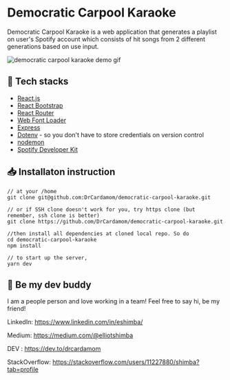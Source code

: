 #  Democratic Carpool Karaoke
Democratic Carpool Karaoke is a web application that generates a playlist on user's Spotify account which consists of hit songs from 2 different generations based on use input.

![democratic carpool karaoke demo gif](https://thumbs.gfycat.com/RaggedSadCarp-size_restricted.gif)

## 🧰 Tech stacks
* [React.js](https://reactjs.org/)
* [React Bootstrap](https://react-bootstrap.github.io/)
* [React Router](https://github.com/ReactTraining/react-router)
* [Web Font Loader](https://github.com/typekit/webfontloader)
* [Express](https://expressjs.com/)
* [Dotenv](https://www.npmjs.com/package/dotenv) - so you don't have to store credentials on version control
* [nodemon](https://nodemon.io/)
* [Spotify Developer Kit](https://developer.spotify.com/)

## 📥 Installaton instruction
```
// at your /home
git clone git@github.com:DrCardamom/democratic-carpool-karaoke.git

// or if SSH clone doesn't work for you, try https clone (but remember, ssh clone is better)
git clone https://github.com/DrCardamom/democratic-carpool-karaoke.git

//then install all dependencies at cloned local repo. So do
cd democratic-carpool-karaoke
npm install

// to start up the server,
yarn dev
```

## :wave: Be my dev buddy
I am a people person and love working in a team! Feel free to say hi, be my friend!

LinkedIn: https://www.linkedin.com/in/eshimba/

Medium:  https://medium.com/@elliotshimba

DEV : https://dev.to/drcardamom

StackOverflow: https://stackoverflow.com/users/11227880/shimba?tab=profile

